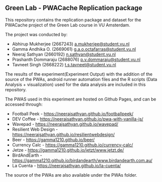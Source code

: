 ## Green Lab - PWACache Replication package

This repository contains the replication package and dataset for the PWACache project of the Green Lab course in VU Amsterdam.

The project was conducted by:

- Abhirup Mukherjee (2667243)
a.mukherjee@student.vu.nl
- Gamma Andhika O. (2669061) 
g.a.o.octafarras@student.vu.nl
- Neeraj Sathyan (2660192) 
n.sathyan@student.vu.nl
- Prashanth Dommaraju (2688076) 
p.v.dommaraju@student.vu.nl
- Tavneet Singh (2668222) 
t.s.tavneet@student.vu.nl

The results of the experiment(Experiment Output) with the addition of the source of the PWAs, android runner automation files and the R scripts (Data Analysis + visualization) used for the data analysis are included in this repository.

The PWAS used in this experiment are hosted on Github Pages, and can be accessed through:

- Football Peek - https://neerajsathyan.github.io/footballpeek/ 
- DEV Coffee - https://neerajsathyan.github.io/pwa-with-vanilla-js/ 
- Wavepad - https://neerajsathyan.github.io/wavepad/ 
- Resilient Web Design - https://neerajsathyan.github.io/resilientwebdesign/
- Beer - https://gamma1210.github.io/beer/ 
- Currency Calc - https://gamma1210.github.io/currency-calc/
- Jetze - https://gamma1210.github.io/jetzt/www.jetzt.de/
- BirdAndEarth - https://gamma1210.github.io/birdandearth/www.birdandearth.com.au/ 
- La Cuenta - https://neerajsathyan.github.io/la-cuenta/ 

The source of the PWAs are also available under the PWAs folder.
